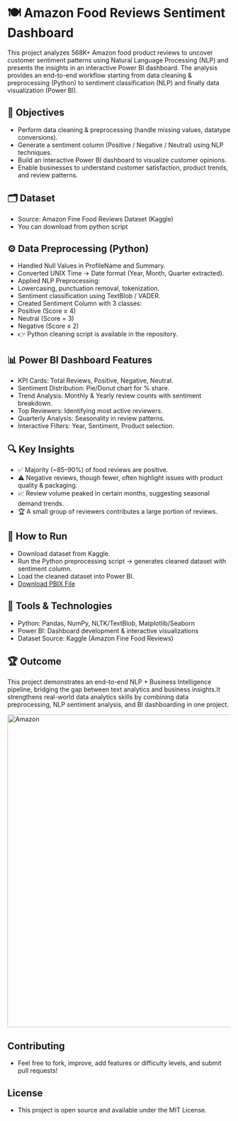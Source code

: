 # 🍽️ Amazon Food Reviews Sentiment Dashboard
This project analyzes 568K+ Amazon food product reviews to uncover customer sentiment patterns using Natural Language Processing (NLP) and presents the insights in an interactive Power BI dashboard.
The analysis provides an end-to-end workflow starting from data cleaning & preprocessing (Python) to sentiment classification (NLP) and finally data visualization (Power BI).

## 🎯 Objectives
- Perform data cleaning & preprocessing (handle missing values, datatype conversions).
- Generate a sentiment column (Positive / Negative / Neutral) using NLP techniques.
- Build an interactive Power BI dashboard to visualize customer opinions.
- Enable businesses to understand customer satisfaction, product trends, and review patterns.

## 🗂 Dataset
- Source: Amazon Fine Food Reviews Dataset (Kaggle)
- You can download from python script

## ⚙️ Data Preprocessing (Python)
- Handled Null Values in ProfileName and Summary.
- Converted UNIX Time → Date format (Year, Month, Quarter extracted).
- Applied NLP Preprocessing:
- Lowercasing, punctuation removal, tokenization.
- Sentiment classification using TextBlob / VADER.
- Created Sentiment Column with 3 classes:
- Positive (Score ≥ 4)
- Neutral (Score = 3)
- Negative (Score ≤ 2)
- 👉 Python cleaning script is available in the repository.

## 📊 Power BI Dashboard Features
- KPI Cards: Total Reviews, Positive, Negative, Neutral.
- Sentiment Distribution: Pie/Donut chart for % share.
- Trend Analysis: Monthly & Yearly review counts with sentiment breakdown.
- Top Reviewers: Identifying most active reviewers.
- Quarterly Analysis: Seasonality in review patterns.
- Interactive Filters: Year, Sentiment, Product selection.

 ## 🔍 Key Insights
- ✅ Majority (~85–90%) of food reviews are positive.
- ⚠️ Negative reviews, though fewer, often highlight issues with product quality & packaging.
- 📈 Review volume peaked in certain months, suggesting seasonal demand trends.
- 🏆 A small group of reviewers contributes a large portion of reviews.

 ## 🚀 How to Run
- Download dataset from Kaggle.
- Run the Python preprocessing script → generates cleaned dataset with sentiment column.
- Load the cleaned dataset into Power BI.
- [Download PBIX File](https://drive.google.com/file/d/1pu2ws05kF7pcMEPTSDtfk-kHUgRjd7nM/view?usp=sharing)

##  📌 Tools & Technologies
- Python: Pandas, NumPy, NLTK/TextBlob, Matplotlib/Seaborn
- Power BI: Dashboard development & interactive visualizations
- Dataset Source: Kaggle (Amazon Fine Food Reviews)

## 🏆 Outcome
This project demonstrates an end-to-end NLP + Business Intelligence pipeline, bridging the gap between text analytics and business insights.It strengthens real-world data analytics skills by combining data preprocessing, NLP sentiment analysis, and BI dashboarding in one project.

<img width="1267" height="705" alt="Amazon" src="https://github.com/user-attachments/assets/088c1b55-0a91-413b-a2ec-847fa6d203ca" />

## Contributing
- Feel free to fork, improve, add features or difficulty levels, and submit pull requests!

## License
- This project is open source and available under the MIT License.
